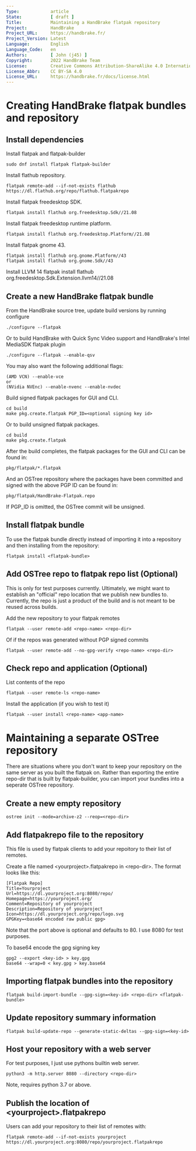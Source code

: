 ```yaml
---
Type:            article
State:           [ draft ]
Title:           Maintaining a HandBrake flatpak repository
Project:         HandBrake
Project_URL:     https://handbrake.fr/
Project_Version: Latest
Language:        English
Language_Code:   en
Authors:         [ John (j45) ]
Copyright:       2022 HandBrake Team
License:         Creative Commons Attribution-ShareAlike 4.0 International
License_Abbr:    CC BY-SA 4.0
License_URL:     https://handbrake.fr/docs/license.html
---
```


Creating HandBrake flatpak bundles and repository
=================================================

## Install dependencies

Install flatpak and flatpak-builder

    sudo dnf install flatpak flatpak-builder

Install flathub repository.

    flatpak remote-add --if-not-exists flathub https://dl.flathub.org/repo/flathub.flatpakrepo

Install flatpak freedesktop SDK.

    flatpak install flathub org.freedesktop.Sdk//21.08

Install flatpak freedesktop runtime platform.

    flatpak install flathub org.freedesktop.Platform//21.08
    
Install flatpak gnome 43.

    flatpak install flathub org.gnome.Platform//43
    flatpak install flathub org.gnome.Sdk//43
    
Install LLVM 14
    flatpak install flathub org.freedesktop.Sdk.Extension.llvm14//21.08


## Create a new HandBrake flatpak bundle

From the HandBrake source tree, update build versions by running configure

    ./configure --flatpak

Or to build HandBrake with Quick Sync Video support and HandBrake's Intel MediaSDK flatpak plugin

    ./configure --flatpak --enable-qsv
    
You may also want the following additional flags:

    (AMD VCN) --enable-vce  
    or  
    (NVidia NVEnc) --enable-nvenc --enable-nvdec

Build signed flatpak packages for GUI and CLI.

    cd build
    make pkg.create.flatpak PGP_ID=<optional signing key id>

Or to build unsigned flatpak packages.

    cd build
    make pkg.create.flatpak

After the build completes, the flatpak packages for the GUI and CLI can be found in:

    pkg/flatpak/*.flatpak

And an OSTree repository where the packages have been committed and signed with the above PGP ID can be found in:

    pkg/flatpak/HandBrake-Flatpak.repo

If PGP_ID is omitted, the OSTree commit will be unsigned.

## Install flatpak bundle

To use the flatpak bundle directly instead of importing it into a repository and then installing from the repository:

    flatpak install <flatpak-bundle>

## Add OSTree repo to flatpak repo list (Optional)

This is only for test purposes currently.  Ultimately, we might want to establish an "official" repo location that we publish new bundles to.  Currently, the repo is just a product of the build and is not meant to be reused across builds.

Add the new repository to your flatpak remotes

    flatpak --user remote-add <repo-name> <repo-dir>

Of if the repos was generated without PGP signed commits

    flatpak --user remote-add --no-gpg-verify <repo-name> <repo-dir>

## Check repo and application (Optional)

List contents of the repo

    flatpak --user remote-ls <repo-name>

Install the application (if you wish to test it)

    flatpak --user install <repo-name> <app-name>

# Maintaining a separate OSTree repository

There are situations where you don't want to keep your repository on the same server as you built the flatpak on.  Rather than exporting the entire repo-dir that is built by flatpak-builder, you can import your bundles into a seperate OSTree repository.

## Create a new empty repository

```
ostree init --mode=archive-z2 --reop=<repo-dir>
```

## Add flatpakrepo file to the repository

This file is used by flatpak clients to add your repoitory to their list of remotes.

Create a file named \<yourproject\>.flatpakrepo in \<repo-dir\>.  The format looks like this:

```
[Flatpak Repo]
Title=Yourproject
Url=https://dl.yourproject.org:8080/repo/
Homepage=https://yourproject.org/
Comment=Repository of yourproject
Description=Repository of yourproject
Icon=https://dl.yourproject.org/repo/logo.svg
GPGKey=<base64 encoded raw public gpg>
```

Note that the port above is optional and defaults to 80. I use 8080 for test purposes.

To base64 encode the gpg signing key

```
gpg2 --export <key-id> > key.gpg
base64 --wrap=0 < key.gpg > key.base64
```

## Importing flatpak bundles into the repository

```
flatpak build-import-bundle --gpg-sign=<key-id> <repo-dir> <flatpak-bundle>
```

## Update repository summary information

```
flatpak build-update-repo --generate-static-deltas --gpg-sign=<key-id>
```

## Host your repository with a web server

For test purposes, I just use pythons builtin web server.

```
python3 -m http.server 8080 --directory <repo-dir>
```

Note, requires python 3.7 or above.

## Publish the location of \<yourproject\>.flatpakrepo

Users can add your repository to their list of remotes with:

```
flatpak remote-add --if-not-exists yourproject https://dl.yourproject.org:8080/repo/yourproject.flatpakrepo
```
